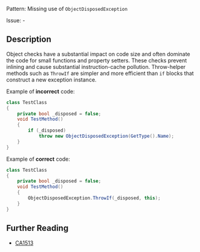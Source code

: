 Pattern: Missing use of `ObjectDisposedException`

Issue: -

## Description

Object checks have a substantial impact on code size and often dominate the code for small functions and property setters. These checks prevent inlining and cause substantial instruction-cache pollution. Throw-helper methods such as `ThrowIf` are simpler and more efficient than `if` blocks that construct a new exception instance.

Example of **incorrect** code:

```cs
class TestClass
{
    private bool _disposed = false;
    void TestMethod()
    {
        if (_disposed)
            throw new ObjectDisposedException(GetType().Name);
    }
}
```

Example of **correct** code:

```cs
class TestClass
{
    private bool _disposed = false;
    void TestMethod()
    {
        ObjectDisposedException.ThrowIf(_disposed, this);
    }
}
```

## Further Reading

* [CA1513](https://learn.microsoft.com/en-us/dotnet/fundamentals/code-analysis/quality-rules/ca1513)
